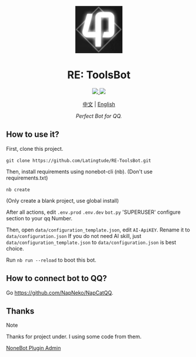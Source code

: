 <div align="center">
    <img src="./README.Logo.jpg" style="width: 128px;">
</div>

<h1 align="center">RE: ToolsBot</h1>

<p align="center">
    <a href="#">
        <img src="https://img.shields.io/badge/Version-1.4.0-blue">
    </a>
    <a href="#">
        <img src="https://img.shields.io/badge/OneBot-v11-blue">
    </a>
</p>

<div align="center">
    <a href="./README.zh-cn.md">中文</a> | <a href="./README.md">English</a>
</div>

<p align="center"><i>Perfect Bot for QQ.</i></p>

## How to use it?
First, clone this project.

`
git clone https://github.com/Latingtude/RE-ToolsBot.git
`

Then, install requirements using nonebot-cli (nb). (Don't use requirements.txt)

`
nb create
`

(Only create a blank project, use global install)

After all actions, edit `.env.prod` `.env.dev` `bot.py` 'SUPERUSER' configure section to your qq Number.

Then, open `data/configuration_template.json`, edit `AI-ApiKEY`. Rename it to `data/configuration.json`
If you do not need AI skill, just `data/configuration_template.json` to `data/configuration.json` is best choice.

Run `nb run --reload` to boot this bot.

## How to connect bot to QQ?

Go https://github.com/NapNeko/NapCatQQ.

## Thanks
> [!Note]
>
> Thanks for project under. I using some code from them.

<a href="https://github.com/yzyyz1387/nonebot_plugin_admin/">NoneBot Plugin Admin</a>